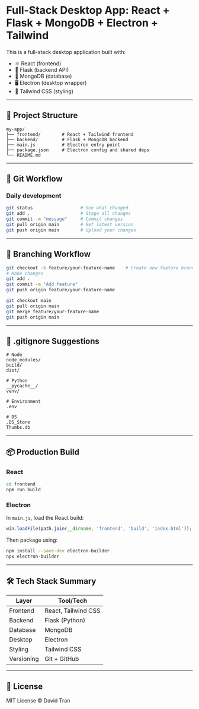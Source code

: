 # Full-Stack Desktop App: React + Flask + MongoDB + Electron + Tailwind

This is a full-stack desktop application built with:

- ⚛️ React (frontend)
- 🐍 Flask (backend API)
- 🍃 MongoDB (database)
- 🖥️ Electron (desktop wrapper)
- 🎨 Tailwind CSS (styling)

---

## 📁 Project Structure

```
my-app/
├── frontend/        # React + Tailwind frontend
├── backend/         # Flask + MongoDB backend
├── main.js          # Electron entry point
├── package.json     # Electron config and shared deps
└── README.md
```

---

## 🔁 Git Workflow

### Daily development

```bash
git status                  # See what changed
git add .                   # Stage all changes
git commit -m "message"     # Commit changes
git pull origin main        # Get latest version
git push origin main        # Upload your changes
```

---

## 🌿 Branching Workflow

```bash
git checkout -b feature/your-feature-name    # Create new feature branch
# Make changes
git add .
git commit -m "Add feature"
git push origin feature/your-feature-name

git checkout main
git pull origin main
git merge feature/your-feature-name
git push origin main
```

---

## 🧼 .gitignore Suggestions

```
# Node
node_modules/
build/
dist/

# Python
__pycache__/
venv/

# Environment
.env

# OS
.DS_Store
Thumbs.db
```

---

## 📦 Production Build

### React

```bash
cd frontend
npm run build
```

### Electron

In `main.js`, load the React build:

```js
win.loadFile(path.join(__dirname, 'frontend', 'build', 'index.html'));
```

Then package using:

```bash
npm install --save-dev electron-builder
npx electron-builder
```

---

## 🛠 Tech Stack Summary

| Layer       | Tool/Tech              |
|-------------|------------------------|
| Frontend    | React, Tailwind CSS    |
| Backend     | Flask (Python)         |
| Database    | MongoDB                |
| Desktop     | Electron               |
| Styling     | Tailwind CSS           |
| Versioning  | Git + GitHub           |

---

## 📄 License

MIT License © David Tran
